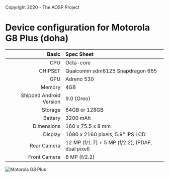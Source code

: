 Copyright 2020 - The AOSP Project

Device configuration for Motorola G8 Plus (doha)
==================================

Basic   | Spec Sheet
-------:|:-------------------------
CPU     | Octa-core
CHIPSET | Qualcomm sdm6125 Snapdragon 665
GPU     | Adreno 530
Memory  | 4GB
Shipped Android Version | 9.0 (Oreo)
Storage | 64GB or 128GB
Battery | 3200 mAh
Dimensions | 160 x 75.5 x 8 mm
Display | 1080 x 2160 pixels, 5.9" IPS LCD
Rear Camera  | 12 MP (f/1.7) + 5 MP (f/2.2), (PDAF, dual pixel)
Front Camera | 8 MP (f/2.2)

![Motorola G8 Plus](https://cdn2.gsmarena.com/vv/pics/motorola/motorola-moto-g8-plus-1.jpg "Motorola G8 Plus")

